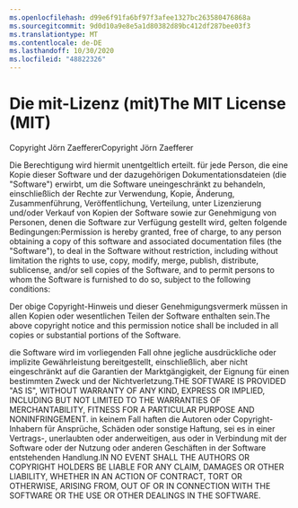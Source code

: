 ```yaml
---
ms.openlocfilehash: d99e6f91fa6bf97f3afee1327bc263580476868a
ms.sourcegitcommit: 9d0d10a9e8e5a1d80382d89bc412df287bee03f3
ms.translationtype: MT
ms.contentlocale: de-DE
ms.lasthandoff: 10/30/2020
ms.locfileid: "48822326"
---
```

<a name="the-mit-license-mit"></a><span data-ttu-id="96e98-101">Die mit-Lizenz (mit)</span><span class="sxs-lookup"><span data-stu-id="96e98-101">The MIT License (MIT)</span></span>
=====================

<span data-ttu-id="96e98-102">Copyright Jörn Zaefferer</span><span class="sxs-lookup"><span data-stu-id="96e98-102">Copyright Jörn Zaefferer</span></span>

<span data-ttu-id="96e98-103">Die Berechtigung wird hiermit unentgeltlich erteilt. für jede Person, die eine Kopie dieser Software und der dazugehörigen Dokumentationsdateien (die "Software") erwirbt, um die Software uneingeschränkt zu behandeln, einschließlich der Rechte zur Verwendung, Kopie, Änderung, Zusammenführung, Veröffentlichung, Verteilung, unter Lizenzierung und/oder Verkauf von Kopien der Software sowie zur Genehmigung von Personen, denen die Software zur Verfügung gestellt wird, gelten folgende Bedingungen:</span><span class="sxs-lookup"><span data-stu-id="96e98-103">Permission is hereby granted, free of charge, to any person obtaining a copy of this software and associated documentation files (the "Software"), to deal in the Software without restriction, including without limitation the rights to use, copy, modify, merge, publish, distribute, sublicense, and/or sell copies of the Software, and to permit persons to whom the Software is furnished to do so, subject to the following conditions:</span></span>

<span data-ttu-id="96e98-104">Der obige Copyright-Hinweis und dieser Genehmigungsvermerk müssen in allen Kopien oder wesentlichen Teilen der Software enthalten sein.</span><span class="sxs-lookup"><span data-stu-id="96e98-104">The above copyright notice and this permission notice shall be included in all copies or substantial portions of the Software.</span></span>

<span data-ttu-id="96e98-105">die Software wird im vorliegenden Fall ohne jegliche ausdrückliche oder implizite Gewährleistung bereitgestellt, einschließlich, aber nicht eingeschränkt auf die Garantien der Marktgängigkeit, der Eignung für einen bestimmten Zweck und der Nichtverletzung.</span><span class="sxs-lookup"><span data-stu-id="96e98-105">THE SOFTWARE IS PROVIDED "AS IS", WITHOUT WARRANTY OF ANY KIND, EXPRESS OR IMPLIED, INCLUDING BUT NOT LIMITED TO THE WARRANTIES OF MERCHANTABILITY, FITNESS FOR A PARTICULAR PURPOSE AND NONINFRINGEMENT.</span></span> <span data-ttu-id="96e98-106">in keinem Fall haften die Autoren oder Copyright-Inhabern für Ansprüche, Schäden oder sonstige Haftung, sei es in einer Vertrags-, unerlaubten oder anderweitigen, aus oder in Verbindung mit der Software oder der Nutzung oder anderen Geschäften in der Software entstehenden Handlung.</span><span class="sxs-lookup"><span data-stu-id="96e98-106">IN NO EVENT SHALL THE AUTHORS OR COPYRIGHT HOLDERS BE LIABLE FOR ANY CLAIM, DAMAGES OR OTHER LIABILITY, WHETHER IN AN ACTION OF CONTRACT, TORT OR OTHERWISE, ARISING FROM, OUT OF OR IN CONNECTION WITH THE SOFTWARE OR THE USE OR OTHER DEALINGS IN THE SOFTWARE.</span></span>
